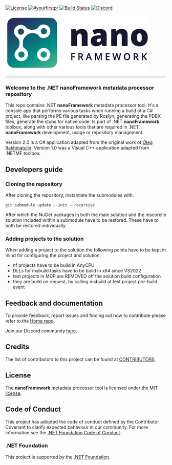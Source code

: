 [![License](https://img.shields.io/badge/License-MIT-blue.svg)](https://opensource.org/licenses/MIT) [![#yourfirstpr](https://img.shields.io/badge/first--timers--only-friendly-blue.svg)](https://github.com/nanoframework/Home/blob/main/CONTRIBUTING.md) [![Build Status](https://dev.azure.com/nanoframework/metadata-processor/_apis/build/status/nanoframework.metadata-processor?branchName=develop)](https://dev.azure.com/nanoframework/metadata-processor/_build/latest?definitionId=43&branchName=develop) [![Discord](https://img.shields.io/discord/478725473862549535.svg)](https://discord.gg/gCyBu8T)

![nanoFramework logo](https://raw.githubusercontent.com/nanoframework/Home/main/resources/logo/nanoFramework-repo-logo.png)

-----

### Welcome to the .NET **nanoFramework** metadata processor repository

This repo contains .NET **nanoFramework** metadata processor tool.
It's a console app that performs various tasks when running a build of a C# project, like parsing the PE file generated by Roslyn, generating the PDBX files, generate the stubs for native code.
Is part of .NET **nanoFramework** toolbox, along with other various tools that are required in .NET **nanoFramework** development, usage or repository management.

Version 2.0 is a C# application adapted from the original work of [Oleg Rakhmatulin](@OlegRa).
Version 1.0 was a Visual C++ application adapted from .NETMF toolbox.

## Developers guide

### Cloning the repository
After cloning the repository, instantiate the submodules with:
```shell
git submodule update --init --recursive
```
After which the NuGet packages in both the main solution and the mscorelib solution included within a submodule have to be restored. These have to both be restored individually.

### Adding projects to the solution
When adding a project to the solution the following points have to be kept in mind for configuring the project and solution:
- nf projects have to be build in AnyCPU
- DLLs for msbuild tasks have to be build in x64 since VS2022
- test projects in MDP are REMOVED off the solution build configuration
- they are build on request, by calling msbuild at test project pre-build event

## Feedback and documentation

To provide feedback, report issues and finding out how to contribute please refer to the [Home repo](https://github.com/nanoframework/Home).

Join our Discord community [here](https://discord.gg/gCyBu8T).

## Credits

The list of contributors to this project can be found at [CONTRIBUTORS](https://github.com/nanoframework/Home/blob/main/CONTRIBUTORS.md).

## License

The **nanoFramework** metadata processor tool is licensed under the [MIT license](https://opensource.org/licenses/MIT).

## Code of Conduct

This project has adopted the code of conduct defined by the Contributor Covenant to clarify expected behaviour in our community.
For more information see the [.NET Foundation Code of Conduct](https://dotnetfoundation.org/code-of-conduct).

### .NET Foundation

This project is supported by the [.NET Foundation](https://dotnetfoundation.org).
